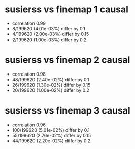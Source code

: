 # susierss vs finemap  1 causal

- correlation 0.99
- 8/199620 (4.01e-03%) differ by 0.1
- 4/199620 (2.00e-03%) differ by 0.15
- 2/199620 (1.00e-03%) differ by 0.2


# susierss vs finemap  2 causal

- correlation 0.98
- 48/199620 (2.40e-02%) differ by 0.1
- 26/199620 (1.30e-02%) differ by 0.15
- 20/199620 (1.00e-02%) differ by 0.2


# susierss vs finemap  3 causal

- correlation 0.96
- 100/199620 (5.01e-02%) differ by 0.1
- 55/199620 (2.76e-02%) differ by 0.15
- 44/199620 (2.20e-02%) differ by 0.2



